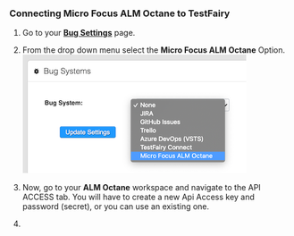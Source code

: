 ### Connecting Micro Focus ALM Octane to TestFairy

1. Go to your [__Bug Settings__](https://app.testfairy.com/settings/bug-system/) page.

2. From the drop down menu select the __Micro Focus ALM Octane__ Option.
![](/img/bug-tracking/ALM-1.png)

3. Now, go to your __ALM Octane__ workspace and navigate to the API ACCESS tab. You will have to create a new Api Access key and password (secret), or you can use an existing one.

4. 
